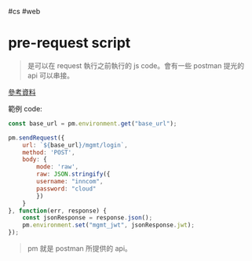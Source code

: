 #cs #web

# pre-request script
> 是可以在 request 執行之前執行的 js code。會有一些 postman 提光的 api 可以串接。

[參考資料](https://blog.dtask.idv.tw/Postman/Postman_PreRequestScript_Token_API/)

範例 code: 
```js
const base_url = pm.environment.get("base_url");

pm.sendRequest({
	url: `${base_url}/mgmt/login`,
	method: 'POST',
	body: {
		mode: 'raw',
		raw: JSON.stringify({
		username: "inncom",
		password: "cloud"
		})
	}
}, function(err, response) {
	const jsonResponse = response.json();
	pm.environment.set("mgmt_jwt", jsonResponse.jwt);
});
```
> pm 就是 postman 所提供的 api。